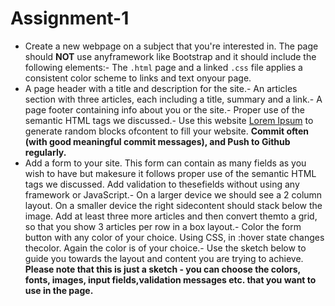 # Assignment-1
* Create a new webpage on a subject that you're interested in. The page should **NOT** use anyframework like Bootstrap and it should include the following elements:- The `.html` page and a linked `.css` file applies a consistent color scheme to links and text onyour page.
* A page header with a title and description for the site.- An articles section with three articles, each including a title, summary and a link.- A page footer containing info about you or the site.- Proper use of the semantic HTML tags we discussed.- Use this website [Lorem Ipsum](http://www.lipsum.com/) to generate random blocks ofcontent to fill your website.
**Commit often (with good meaningful commit messages), and Push to Github regularly.**
* Add a form to your site. This form can contain as many fields as you wish to have but makesure it follows proper use of the semantic HTML tags we discussed.  Add validation to thesefields without using any framework or JavaScript.- On a larger device we should see a 2 column layout. On a smaller device the right sidecontent should stack below the image.  Add at least three more articles and then convert themto a grid, so that you show 3 articles per row in a box layout.- Color the form button with any color of your choice. Using CSS, in :hover state changes thecolor. Again the color is of your choice.- Use the sketch below to guide you towards the layout and content you are trying to achieve.
**Please note that this is just a sketch - you can choose the colors, fonts, images, input fields,validation messages etc. that you want to use in the page.**